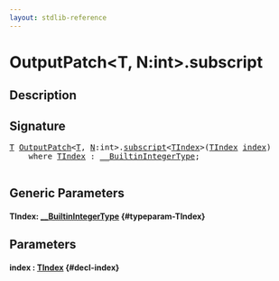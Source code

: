 ```yaml
---
layout: stdlib-reference
---
```


# OutputPatch\<T, N:int\>\.subscript

## Description





## Signature 

<pre>
<a href="/stdlib-reference/types/OutputPatch/index#typeparam-T" class="code_type">T</a> <a href="/stdlib-reference/types/OutputPatch/index" class="code_type">OutputPatch</a>&lt;<a href="/stdlib-reference/types/OutputPatch/index#typeparam-T" class="code_type">T</a>, <a href="/stdlib-reference/types/OutputPatch/index#decl-N" class="code_var">N</a>:<span class="code_keyword">int</span>&gt;.<a href="/stdlib-reference/types/OutputPatch/subscript">subscript</a>&lt;<a href="/stdlib-reference/types/OutputPatch/subscript#typeparam-TIndex" class="code_type">TIndex</a>&gt;(<a href="/stdlib-reference/types/OutputPatch/subscript#typeparam-TIndex" class="code_type">TIndex</a> <a href="/stdlib-reference/types/OutputPatch/subscript#decl-index" class="code_param">index</a>)
    <span class='code_keyword'>where</span> <a href="/stdlib-reference/types/OutputPatch/subscript#typeparam-TIndex" class="code_type">TIndex</a> : <a href="/stdlib-reference/interfaces/BuiltinIntegerType/index" class="code_type">__BuiltinIntegerType</a>;

</pre>

## Generic Parameters

#### TIndex: [\_\_BuiltinIntegerType](/stdlib-reference/interfaces/BuiltinIntegerType/index) {#typeparam-TIndex}

## Parameters

#### index  : [TIndex](/stdlib-reference/types/OutputPatch/subscript#typeparam-TIndex) {#decl-index}

